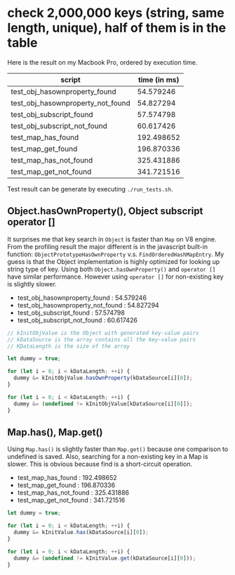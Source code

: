 # check 2,000,000 keys (string, same length, unique), half of them is in the table
Here is the result on my Macbook Pro, ordered by execution time.

| script | time (in ms) |
| --- | --- |
| test_obj_hasownproperty_found | 54.579246 |
| test_obj_hasownproperty_not_found | 54.827294 |
| test_obj_subscript_found | 57.574798 |
| test_obj_subscript_not_found | 60.617426 |
| test_map_has_found | 192.498652 |
| test_map_get_found | 196.870336 |
| test_map_has_not_found | 325.431886 |
| test_map_get_not_found | 341.721516 |

Test result can be generate by executing `./run_tests.sh`.

## Object.hasOwnProperty(), Object subscript operator []
It surprises me that key search in `Object` is faster than `Map` on V8 engine.
From the profiling result the major different is in the javascript built-in function: `ObjectPrototypeHasOwnProperty` v.s. `FindOrderedHashMapEntry`.
My guess is that the Object implementation is highly optimized for looking up string type of key.
Using both `Object.hasOwnProperty()` and `operator []` have similar performance.
However using `operator []` for non-existing key is slightly slower.
- test_obj_hasownproperty_found : 54.579246
- test_obj_hasownproperty_not_found : 54.827294
- test_obj_subscript_found : 57.574798
- test_obj_subscript_not_found : 60.617426
```javascript
// kInitObjValue is the Object with generated key-value pairs
// kDataSource is the array contains all the key-value pairs
// KDataLength is the size of the array

let dummy = true;

for (let i = 0; i < kDataLength; ++i) {
  dummy &= kInitObjValue.hasOwnProperty(kDataSource[i][0]);
}

for (let i = 0; i < kDataLength; ++i) {
  dummy &= (undefined != kInitObjValue[kDataSource[i][0]]);
}
```

## Map.has(), Map.get()
Using `Map.has()` is slightly faster than `Map.get()` because one comparison to undefined is saved.
Also, searching for a non-existing key in a Map is slower.
This is obvious because find is a short-circuit operation.
- test_map_has_found : 192.498652
- test_map_get_found : 196.870336
- test_map_has_not_found : 325.431886
- test_map_get_not_found : 341.721516
```javascript
let dummy = true;

for (let i = 0; i < kDataLength; ++i) {
  dummy &= kInitValue.has(kDataSource[i][0]);
}

for (let i = 0; i < kDataLength; ++i) {
  dummy &= (undefined != kInitValue.get(kDataSource[i][0]));
}
```
